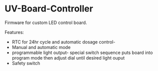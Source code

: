 # UV-Board-Controller
Firmware for custom LED control board. 

Features:
* RTC for 24hr cycle and automatic dosage control-
* Manual and automatic mode
* programmable light output- special switch sequence puts board into program mode then adjust dial until desired light ouput
* Safety switch
